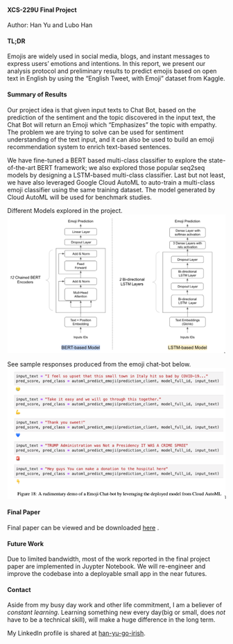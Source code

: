 #### XCS-229U Final Project

Author: Han Yu and Lubo Han

#### TL;DR

Emojis are widely used in social media, blogs, and instant messages to express users’ emotions and intentions. In this
report, we present our analysis protocol and preliminary results to predict emojis based on open text in English by
using the “English Tweet, with Emoji” dataset from Kaggle.

#### Summary of Results

Our project idea is that given input texts to Chat Bot, based on the prediction of the sentiment and the topic
discovered in the input text, the Chat Bot will return an Emoji which “Emphasizes” the topic with empathy. The problem
we are trying to solve can be used for sentiment understanding of the text input, and it can also be used to build an
emoji recommendation system to enrich text-based sentences.

We have fine-tuned a BERT based multi-class classifier to explore the state-of-the-art BERT framework; we also explored
those popular seq2seq models by designing a LSTM-based multi-class classifier. Last but not least, we have also
leveraged Google Cloud AutoML to auto-train a multi-class emoji classifier using the same training dataset. The model
generated by Cloud AutoML will be used for benchmark studies.

Different Models explored in the project.
![image info](./picture/Model_Architecture.png)

See sample responses produced from the emoji chat-bot below.
![image info](./picture/Emoji_Chatbot.png)

#### Final Paper

Final paper can be viewed and be
downloaded [here](https://github.com/bearbearyu1223/XCS224U-Project-Emoji-ChatBot/blob/main/final_report/Emoji_Chatbot.pdf)
.

#### Future Work

Due to limited bandwidth, most of the work reported in the final project paper are implemented in Juypter Notebook. We
will re-engineer and improve the codebase into a deployable small app in the near futures.

#### Contact

Aside from my busy day work and other life commitment, I am a believer of *constant learning*. Learning something new
every day(big or small, does *not* have to be a technical skill), will make a huge difference in the long term.

My LinkedIn profile is shared at [han-yu-go-irish](https://www.linkedin.com/in/han-yu-goirish/).
